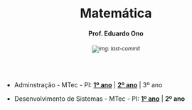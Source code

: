 &nbsp;

<h1 align="center">Matemática</h1>
<h4 align="center">Prof. Eduardo Ono</h4>
<h6 align="center"><sup><img src="https://img.shields.io/github/last-commit/eduardo-ono/Matematica" alt="img: last-commit"></sup></h6>

&nbsp;

* Adminstração - MTec - PI: [__1º ano__](./administracao-mtec-pi/2025-1o-ano) | [__2º ano__](./administracao-mtec-pi/2025-2o-ano) | 3º ano

* Desenvolvimento de Sistemas - MTec - PI: [__1º ano__](./desenvolvimento-de-sistemas-mtec-pi/2025-1o-ano) | __2º ano__

&nbsp;
